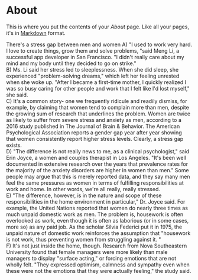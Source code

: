 # About

This is where you put the contents of your *About* page. Like all your pages, it's in [Markdown](https://guides.github.com/features/mastering-markdown/) format.

There's a stress gap between men and women 
A) "I used to work very hard. I love to create things, grow them and solve problems, "said 
Meng Li, a successful app developer in San Francisco. "I didn't really care about my 
mind and my body until they decided to go on strike."   
B) Ms. Li said her stress led to sleeplessness. When she did sleep, she experienced 
"problem-solving dreams," which left her feeling unrested when she woke up. "After I 
became a first-time mother, I quickly realized I was so busy caring for other people and 
work that I felt like I'd lost myself," she said.   
C) It's a common story- one we frequently ridicule and readily dismiss, for example, 
by claiming that women tend to complain more than men, despite the growing sum 
of research that underlines the problem. Women are twice as likely to suffer from 
severe stress and anxiety as men, according to a 2016 study published in The Journal 
of Brain & Behavior. The American Psychological Association reports a gender gap 
year after year showing that women consistently report higher stress levels. Clearly, 
a stress gap exists.   
D) "The difference is not really news to me, as a clinical psychologist," said Erin Joyce, 
a women and couples therapist in Los Angeles. "It's been well documented in extensive 
research over the years that prevalence rates for the majority of the anxiety disorders are 
higher in women than men." Some people may argue that this is merely reported data, 
and they say many men feel the same pressures as women in terms of fulfilling 
responsibilities at work and home. In other words, we're all really, really stressed.   
E) "The difference, however, is in the nature and scope of these responsibilities in the 
home environment in particular," Dr. Joyce said. For example, the United Nations 
reported that women do nearly three times as much unpaid domestic work as men. The 
problem is, housework is often overlooked as work, even though it is often as laborious 
(or in some cases, more so) as any paid job. As the scholar Silvia Federici put it in 1975, 
the unpaid nature of domestic work reinforces the assumption that "housework is not 
work, thus preventing women from struggling against it. "   
F) It's not just inside the home, though. Research from Nova Southeastern University 
found that female managers were more likely than male managers to display "surface 
acting," or forcing emotions that are not wholly felt. "They expressed optimism, 
calmness and sympathy even when these were not the emotions that they were actually 
feeling," the study said.   
